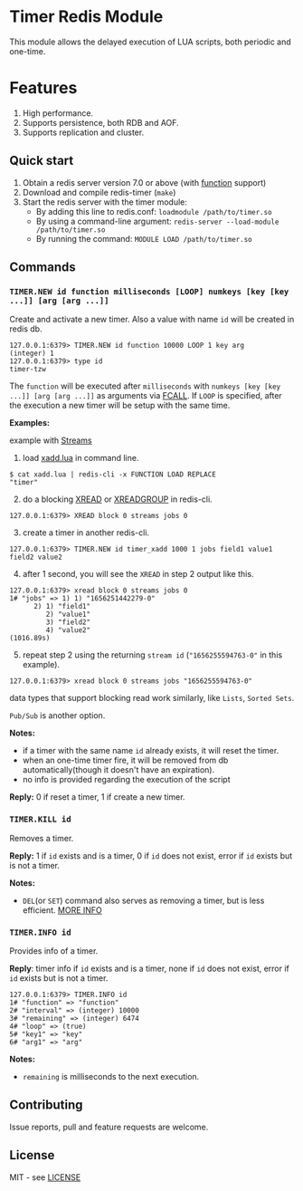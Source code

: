 # Timer Redis Module

This module allows the delayed execution of LUA scripts, both periodic and one-time.

# Features

1. High performance.
2. Supports persistence, both RDB and AOF.
3. Supports replication and cluster.

## Quick start

1. Obtain a redis server version 7.0 or above (with [function](https://redis.io/docs/manual/programmability/functions-intro/) support)
2. Download and compile redis-timer (`make`)
3. Start the redis server with the timer module:
    - By adding this line to redis.conf: `loadmodule /path/to/timer.so`
    - By using a command-line argument: `redis-server --load-module /path/to/timer.so`
    - By running the command: `MODULE LOAD /path/to/timer.so`


## Commands

### `TIMER.NEW id function milliseconds [LOOP] numkeys [key [key ...]] [arg [arg ...]]`

Create and activate a new timer. Also a value with name `id` will be created in redis db.
```
127.0.0.1:6379> TIMER.NEW id function 10000 LOOP 1 key arg
(integer) 1
127.0.0.1:6379> type id
timer-tzw
```

The `function` will be
executed after `milliseconds` with `numkeys [key [key ...]] [arg [arg ...]]` as arguments via [FCALL](https://redis.io/commands/fcall/). If `LOOP` is specified, after the execution a
new timer will be setup with the same time.

**Examples:**

example with [Streams](https://redis.io/docs/manual/data-types/streams/)

1. load [xadd.lua](https://github.com/tzongw/redis-timer/blob/789d78ec7377dee01fd2659eeef70f1dc03dfe5e/xadd.lua) in command line.
```
$ cat xadd.lua | redis-cli -x FUNCTION LOAD REPLACE
"timer"
```
2. do a blocking [XREAD](https://redis.io/commands/xread/) or [XREADGROUP](https://redis.io/commands/xreadgroup/) in redis-cli.
```
127.0.0.1:6379> XREAD block 0 streams jobs 0
```

3. create a timer in another redis-cli.
```
127.0.0.1:6379> TIMER.NEW id timer_xadd 1000 1 jobs field1 value1 field2 value2
```
4. after 1 second, you will see the `XREAD` in step 2 output like this.
```
127.0.0.1:6379> xread block 0 streams jobs 0
1# "jobs" => 1) 1) "1656251442279-0"
      2) 1) "field1"
         2) "value1"
         3) "field2"
         4) "value2"
(1016.89s)
```
5. repeat step 2 using the returning `stream id` (`"1656255594763-0"` in this example).
```
127.0.0.1:6379> xread block 0 streams jobs "1656255594763-0"
```

data types that support blocking read work similarly, like `Lists`, `Sorted Sets`. 

`Pub/Sub` is another option.

**Notes:**

- if a timer with the same name `id` already exists, it will reset the timer.
- when an one-time timer fire, it will be removed from db automatically(though it doesn't have an expiration).
- no info is provided regarding the execution of the script

**Reply:** 0 if reset a timer, 1 if create a new timer.


### `TIMER.KILL id`

Removes a timer.

**Reply:** 1 if `id` exists and is a timer, 0 if `id` does not exist, error if `id` exists but is not a timer.


**Notes:**
- `DEL`(or `SET`) command also serves as removing a timer, but is less efficient. [MORE INFO](https://github.com/tzongw/redis-timer/blob/5a21c598e470df765a4b260a37c3ab4f2bc0e0ed/timer.c#L291)


### `TIMER.INFO id`

Provides info of a timer.

**Reply**: timer info if `id` exists and is a timer, none if `id` does not exist, error if `id` exists but is not a timer.
```
127.0.0.1:6379> TIMER.INFO id
1# "function" => "function"
2# "interval" => (integer) 10000
3# "remaining" => (integer) 6474
4# "loop" => (true)
5# "key1" => "key"
6# "arg1" => "arg"
```

**Notes:**
- `remaining` is milliseconds to the next execution.


## Contributing

Issue reports, pull and feature requests are welcome.


## License

MIT - see [LICENSE](LICENSE)
